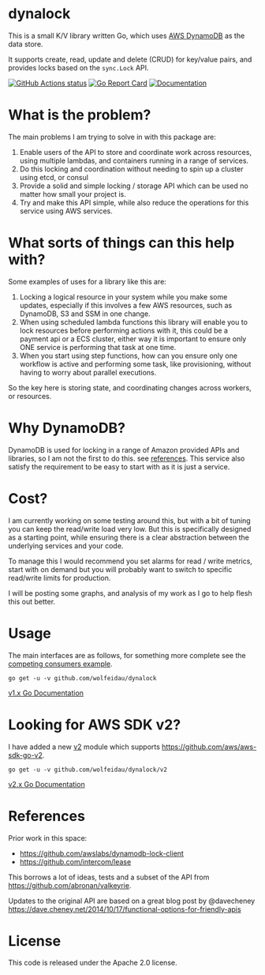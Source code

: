 # dynalock 

This is a small K/V library written Go, which uses [AWS DynamoDB](https://aws.amazon.com/dynamodb/) as the data store.

It supports create, read, update and delete (CRUD) for key/value pairs, and provides locks based on the `sync.Lock` API.

[![GitHub Actions status](https://github.com/wolfeidau/dynalock/workflows/Go/badge.svg?branch=master)](https://github.com/wolfeidau/dynalock/actions?query=workflow%3AGo)
[![Go Report Card](https://goreportcard.com/badge/github.com/wolfeidau/dynalock)](https://goreportcard.com/report/github.com/wolfeidau/dynalock)
[![Documentation](https://godoc.org/github.com/wolfeidau/dynalock?status.svg)](https://godoc.org/github.com/wolfeidau/dynalock)

# What is the problem?

The main problems I am trying to solve in with this package are:

1. Enable users of the API to store and coordinate work across resources, using multiple lambdas, and containers running in a range of services.
2. Do this locking and coordination without needing to spin up a cluster using etcd, or consul
3. Provide a solid and simple locking / storage API which can be used no matter how small your project is.
4. Try and make this API simple, while also reduce the operations for this service using AWS services.

# What sorts of things can this help with?

Some examples of uses for a library like this are:

1. Locking a logical resource in your system while you make some updates, especially if this involves a few AWS resources, such as DynamoDB, S3 and SSM in one change.
2. When using scheduled lambda functions this library will enable you to lock resources before performing actions with it, this could be a payment api or a ECS cluster, either way it is important to ensure only ONE service is performing that task at one time.
3. When you start using step functions, how can you ensure only one workflow is active and performing some task, like provisioning, without having to worry about parallel executions.

So the key here is storing state, and coordinating changes across workers, or resources.

# Why DynamoDB?

DynamoDB is used for locking in a range of Amazon provided APIs and libraries, so I am not the first to do this. see [references](#references). This service also satisfy the requirement to be easy to start with as it is just a service.

# Cost?

I am currently working on some testing around this, but with a bit of tuning you can keep the read/write load very low. But this is specifically designed as a starting point, while ensuring there is a clear abstraction between the underlying services and your code. 

To manage this I would recommend you set alarms for read / write metrics, start with on demand but you will probably want to switch to specific read/write limits for production.

I will be posting some graphs, and analysis of my work as I go to help flesh this out better.

# Usage

The main interfaces are as follows, for something more complete see the [competing consumers example](examples/competing-consumers/main.go).

```
go get -u -v github.com/wolfeidau/dynalock
```

[v1.x Go Documentation](https://pkg.go.dev/github.com/wolfeidau/dynalock?tab=doc)

# Looking for AWS SDK v2?

I have added a new [v2](v2) module which supports https://github.com/aws/aws-sdk-go-v2. 

```
go get -u -v github.com/wolfeidau/dynalock/v2
```

[v2.x Go Documentation](https://pkg.go.dev/github.com/wolfeidau/dynalock/v2?tab=doc)

# References

Prior work in this space:

* https://github.com/awslabs/dynamodb-lock-client
* https://github.com/intercom/lease

This borrows a lot of ideas, tests and a subset of the API from https://github.com/abronan/valkeyrie.

Updates to the original API are based on a great blog post by @davecheney https://dave.cheney.net/2014/10/17/functional-options-for-friendly-apis

# License

This code is released under the Apache 2.0 license.